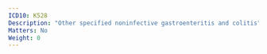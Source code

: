 ```yaml
---
ICD10: K528
Description: "Other specified noninfective gastroenteritis and colitis"
Matters: No
Weight: 0
---
```

